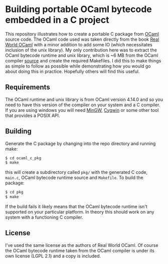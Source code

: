 Building portable OCaml bytecode embedded in a C project
========================================================

This repository illustrates how to create a portable C package from
 [OCaml](https://ocaml.org/) source code.  The OCaml code used was taken
 directly from the book [Real World OCaml](https://realworldocaml.org/) with a
 minor addition to add some IO (which necessitates inclusion of the unix
 library).  My only contribution here was to extract the OCaml bytecode runtime
 and unix library, which is ~6 MB from the OCaml compiler
 [source](https://github.com/ocaml/ocaml) and create the required Makefiles.  I
 did this to make things as simple to follow as possible while demonstrating how
 you would go about doing this in practice.  Hopefully others will find this
 useful.

Requirements
------------

The OCaml runtime and unix library is from OCaml version 4.14.0 and so you need
to have this version of the compiler on your system and a C compiler.  If you
are using windows you will need [MinGW](http://mingw.org),
[Cygwin](https://cygwin.com/) or some other tool that provides a POSIX API.

Building
--------

Generate the C package by changing into the repo directory and running make:

```bash
$ cd ocaml_c_pkg
$ make
```

this will create a subdirectory called `pkg/` with the generated C code,
`main.c`, OCaml bytecode runtime source and `Makefile`.  To build the package:

```bash
$ cd pkg
$ make
```

If the build fails it likely means that the OCaml bytecode runtime isn't
supported on your particular platform.  In theory this should work on any system
with a functioning C compiler.

License
-------

I've used the same license as the authors of Real World OCaml.  Of course the
OCaml bytecode runtime taken from the OCaml compiler is under its own license (LGPL
2.1) and a copy is included. 
